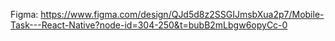 Figma: https://www.figma.com/design/QJd5d8z2SSGIJmsbXua2p7/Mobile-Task---React-Native?node-id=304-250&t=bubB2mLbgw6opyCc-0
